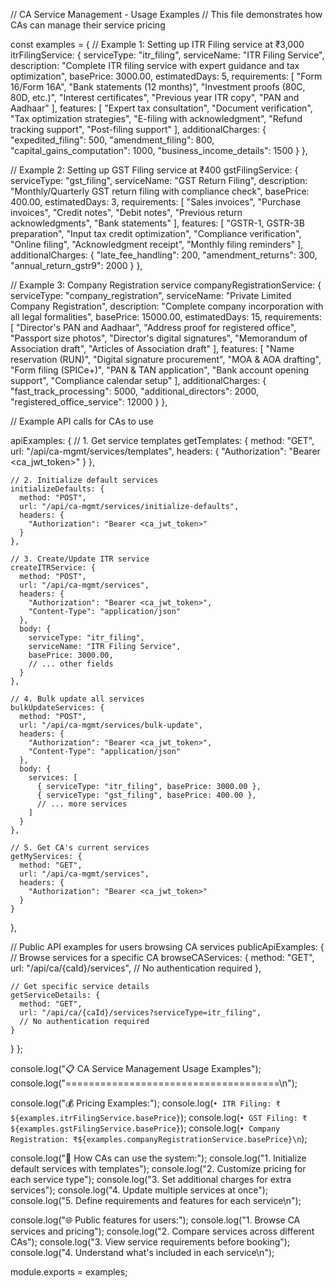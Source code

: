 // CA Service Management - Usage Examples
// This file demonstrates how CAs can manage their service pricing

const examples = {
  // Example 1: Setting up ITR Filing service at ₹3,000
  itrFilingService: {
    serviceType: "itr_filing",
    serviceName: "ITR Filing Service",
    description: "Complete ITR filing service with expert guidance and tax optimization",
    basePrice: 3000.00,
    estimatedDays: 5,
    requirements: [
      "Form 16/Form 16A",
      "Bank statements (12 months)",
      "Investment proofs (80C, 80D, etc.)",
      "Interest certificates",
      "Previous year ITR copy",
      "PAN and Aadhaar"
    ],
    features: [
      "Expert tax consultation",
      "Document verification",
      "Tax optimization strategies",
      "E-filing with acknowledgment",
      "Refund tracking support",
      "Post-filing support"
    ],
    additionalCharges: {
      "expedited_filing": 500,
      "amendment_filing": 800,
      "capital_gains_computation": 1000,
      "business_income_details": 1500
    }
  },

  // Example 2: Setting up GST Filing service at ₹400
  gstFilingService: {
    serviceType: "gst_filing",
    serviceName: "GST Return Filing",
    description: "Monthly/Quarterly GST return filing with compliance check",
    basePrice: 400.00,
    estimatedDays: 3,
    requirements: [
      "Sales invoices",
      "Purchase invoices", 
      "Credit notes",
      "Debit notes",
      "Previous return acknowledgments",
      "Bank statements"
    ],
    features: [
      "GSTR-1, GSTR-3B preparation",
      "Input tax credit optimization",
      "Compliance verification",
      "Online filing",
      "Acknowledgment receipt",
      "Monthly filing reminders"
    ],
    additionalCharges: {
      "late_fee_handling": 200,
      "amendment_returns": 300,
      "annual_return_gstr9": 2000
    }
  },

  // Example 3: Company Registration service
  companyRegistrationService: {
    serviceType: "company_registration",
    serviceName: "Private Limited Company Registration",
    description: "Complete company incorporation with all legal formalities",
    basePrice: 15000.00,
    estimatedDays: 15,
    requirements: [
      "Director's PAN and Aadhaar",
      "Address proof for registered office",
      "Passport size photos",
      "Director's digital signatures",
      "Memorandum of Association draft",
      "Articles of Association draft"
    ],
    features: [
      "Name reservation (RUN)",
      "Digital signature procurement", 
      "MOA & AOA drafting",
      "Form filing (SPICe+)",
      "PAN & TAN application",
      "Bank account opening support",
      "Compliance calendar setup"
    ],
    additionalCharges: {
      "fast_track_processing": 5000,
      "additional_directors": 2000,
      "registered_office_service": 12000
    }
  },

  // Example API calls for CAs to use

  apiExamples: {
    // 1. Get service templates
    getTemplates: {
      method: "GET",
      url: "/api/ca-mgmt/services/templates",
      headers: {
        "Authorization": "Bearer <ca_jwt_token>"
      }
    },

    // 2. Initialize default services
    initializeDefaults: {
      method: "POST", 
      url: "/api/ca-mgmt/services/initialize-defaults",
      headers: {
        "Authorization": "Bearer <ca_jwt_token>"
      }
    },

    // 3. Create/Update ITR service
    createITRService: {
      method: "POST",
      url: "/api/ca-mgmt/services",
      headers: {
        "Authorization": "Bearer <ca_jwt_token>",
        "Content-Type": "application/json"
      },
      body: {
        serviceType: "itr_filing",
        serviceName: "ITR Filing Service",
        basePrice: 3000.00,
        // ... other fields
      }
    },

    // 4. Bulk update all services
    bulkUpdateServices: {
      method: "POST",
      url: "/api/ca-mgmt/services/bulk-update", 
      headers: {
        "Authorization": "Bearer <ca_jwt_token>",
        "Content-Type": "application/json"
      },
      body: {
        services: [
          { serviceType: "itr_filing", basePrice: 3000.00 },
          { serviceType: "gst_filing", basePrice: 400.00 },
          // ... more services
        ]
      }
    },

    // 5. Get CA's current services
    getMyServices: {
      method: "GET",
      url: "/api/ca-mgmt/services",
      headers: {
        "Authorization": "Bearer <ca_jwt_token>"
      }
    }
  },

  // Public API examples for users browsing CA services
  publicApiExamples: {
    // Browse services for a specific CA
    browseCAServices: {
      method: "GET",
      url: "/api/ca/{caId}/services",
      // No authentication required
    },

    // Get specific service details
    getServiceDetails: {
      method: "GET", 
      url: "/api/ca/{caId}/services?serviceType=itr_filing",
      // No authentication required
    }
  }
};

console.log("📋 CA Service Management Usage Examples");
console.log("=====================================\n");

console.log("💰 Pricing Examples:");
console.log(`• ITR Filing: ₹${examples.itrFilingService.basePrice}`);
console.log(`• GST Filing: ₹${examples.gstFilingService.basePrice}`); 
console.log(`• Company Registration: ₹${examples.companyRegistrationService.basePrice}\n`);

console.log("🔧 How CAs can use the system:");
console.log("1. Initialize default services with templates");
console.log("2. Customize pricing for each service type");
console.log("3. Set additional charges for extra services");
console.log("4. Update multiple services at once");
console.log("5. Define requirements and features for each service\n");

console.log("🌐 Public features for users:");
console.log("1. Browse CA services and pricing");
console.log("2. Compare services across different CAs"); 
console.log("3. View service requirements before booking");
console.log("4. Understand what's included in each service\n");

module.exports = examples;